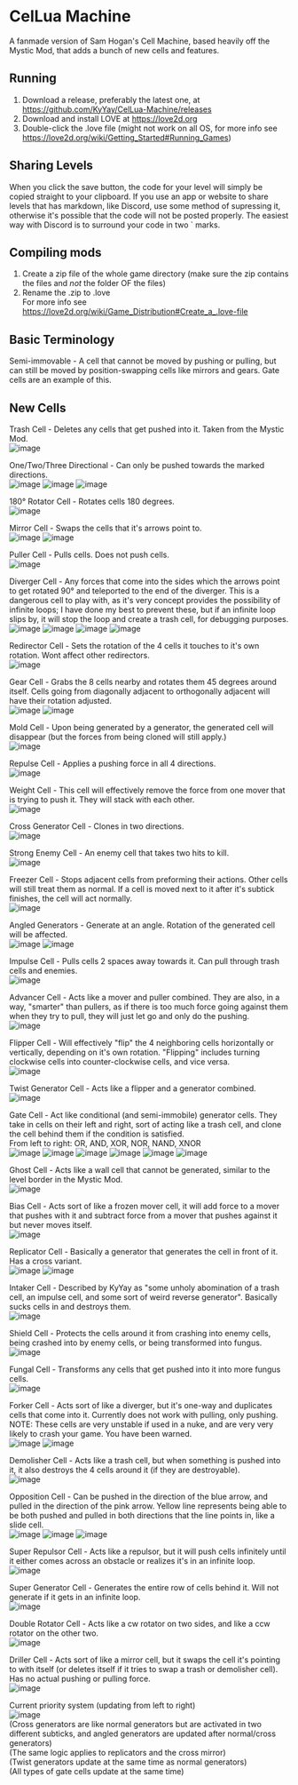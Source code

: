 # CelLua Machine
A fanmade version of Sam Hogan's Cell Machine, based heavily off the Mystic Mod, that adds a bunch of new cells and features.
## Running
1. Download a release, preferably the latest one, at https://github.com/KyYay/CelLua-Machine/releases
2. Download and install LOVE at https://love2d.org
3. Double-click the .love file (might not work on all OS, for more info see https://love2d.org/wiki/Getting_Started#Running_Games)
## Sharing Levels
When you click the save button, the code for your level will simply be copied straight to your clipboard.
If you use an app or website to share levels that has markdown, like Discord, use some method of supressing it, otherwise it's possible that the code will not be posted properly. The easiest way with Discord is to surround your code in two \` marks.
## Compiling mods
1. Create a zip file of the whole game directory (make sure the zip contains the files and *not* the folder OF the files)
2. Rename the .zip to .love <br>
For more info see https://love2d.org/wiki/Game_Distribution#Create_a_.love-file
## Basic Terminology
Semi-immovable - A cell that cannot be moved by pushing or pulling, but can still be moved by position-swapping cells like mirrors and gears. Gate cells are an example of this.
## New Cells
Trash Cell - Deletes any cells that get pushed into it. Taken from the Mystic Mod. <br>
![image](https://user-images.githubusercontent.com/71151507/126050831-631a3a5e-856f-418b-a6a5-0d82c4834672.png)

One/Two/Three Directional - Can only be pushed towards the marked directions. <br>
![image](https://user-images.githubusercontent.com/71151507/126050754-adf65e40-b0f1-46d7-838a-be619b70080b.png) ![image](https://user-images.githubusercontent.com/71151507/126050761-58bd68c4-b6e1-45ed-a641-2215cd5e7efc.png) ![image](https://user-images.githubusercontent.com/71151507/126050767-433d2200-dd3a-496a-bf16-98f90d3abcb0.png)

180° Rotator Cell - Rotates cells 180 degrees. <br>
![image](https://user-images.githubusercontent.com/71151507/126050775-03e39b96-f705-44a9-bc3f-14cfa01945c1.png)

Mirror Cell - Swaps the cells that it's arrows point to. <br>
![image](https://user-images.githubusercontent.com/71151507/126050777-9a8072e9-88d6-453c-84f5-43e31b175d9a.png)
![image](https://user-images.githubusercontent.com/71151507/129133790-319f2167-1cd9-40c4-8c92-fb0c3a856dcd.png)

Puller Cell - Pulls cells. Does not push cells. <br>
![image](https://user-images.githubusercontent.com/71151507/126050778-88e20293-cea0-4c5c-a925-e1a74ae26202.png)

Diverger Cell - Any forces that come into the sides which the arrows point to get rotated 90° and teleported to the end of the diverger. This is a dangerous cell to play with, as it's very concept provides the possibility of infinite loops; I have done my best to prevent these, but if an infinite loop slips by, it will stop the loop and create a trash cell, for debugging purposes. <br>
![image](https://user-images.githubusercontent.com/71151507/126050780-6e618371-dfce-4482-b580-87d5b6cac04b.png)
![image](https://user-images.githubusercontent.com/71151507/126437594-23d8c6c9-2389-4a0f-b4cb-ffd15b14dc73.png)
![image](https://user-images.githubusercontent.com/71151507/129133820-a32bc89b-67c8-4270-b996-7204b47771c5.png)
![image](https://user-images.githubusercontent.com/71151507/129133824-0087fa14-4d51-465c-be3a-34a01603ee2e.png)

Redirector Cell - Sets the rotation of the 4 cells it touches to it's own rotation. Wont affect other redirectors. <br>
![image](https://user-images.githubusercontent.com/71151507/126050783-5fd81eeb-c7f5-433a-b894-36390eb88dfe.png)

Gear Cell - Grabs the 8 cells nearby and rotates them 45 degrees around itself. Cells going from diagonally adjacent to orthogonally adjacent will have their rotation adjusted. <br>
![image](https://user-images.githubusercontent.com/71151507/126050785-8d82bd19-1859-4a33-a3c8-a15a94a1a761.png)
![image](https://user-images.githubusercontent.com/71151507/126050787-560bc47e-8b21-4807-aea1-ecbb3170ace8.png)

Mold Cell - Upon being generated by a generator, the generated cell will disappear (but the forces from being cloned will still apply.) <br>
![image](https://user-images.githubusercontent.com/71151507/126050788-3ec06ebc-e78f-4282-af07-ea3c509ea1c9.png)

Repulse Cell - Applies a pushing force in all 4 directions. <br>
![image](https://user-images.githubusercontent.com/71151507/126256027-cf7ef041-e25f-4b42-a5d8-ca7f0a8001a0.png)

Weight Cell - This cell will effectively remove the force from one mover that is trying to push it. They will stack with each other. <br>
![image](https://user-images.githubusercontent.com/71151507/126050791-9d8e1397-cad7-4137-97a1-e8d5bb40f2cf.png)

Cross Generator Cell - Clones in two directions. <br>
![image](https://user-images.githubusercontent.com/71151507/126051500-9b347b2a-0b6a-44c6-adfa-714374a4958f.png)

Strong Enemy Cell - An enemy cell that takes two hits to kill. <br>
![image](https://user-images.githubusercontent.com/71151507/126051507-b1d115c5-bcc6-41af-8f70-b32fbb13d633.png)

Freezer Cell - Stops adjacent cells from preforming their actions. Other cells will still treat them as normal. If a cell is moved next to it after it's subtick finishes, the cell will act normally.<br>
![image](https://user-images.githubusercontent.com/71151507/126086251-545d9fc6-6bb9-463d-9c85-de33d05621db.png)

Angled Generators - Generate at an angle. Rotation of the generated cell will be affected. <br>
![image](https://user-images.githubusercontent.com/71151507/126085128-11d6900b-ba94-4275-9d5b-9bd95307cbd1.png)
![image](https://user-images.githubusercontent.com/71151507/126085129-7a778814-2352-4d35-89d4-4ec5b4119da9.png)

Impulse Cell - Pulls cells 2 spaces away towards it. Can pull through trash cells and enemies.<br>
![image](https://user-images.githubusercontent.com/71151507/126256021-7ad374ce-d851-4522-a8b8-438a2306bc69.png)

Advancer Cell - Acts like a mover and puller combined. They are also, in a way, "smarter" than pullers, as if there is too much force going against them when they try to pull, they will just let go and only do the pushing.<br>
![image](https://user-images.githubusercontent.com/71151507/126256042-04006b8b-500b-428b-82d2-e10dbd3d3c98.png)

Flipper Cell - Will effectively "flip" the 4 neighboring cells horizontally or vertically, depending on it's own rotation. "Flipping" includes turning clockwise cells into counter-clockwise cells, and vice versa.<br>
![image](https://user-images.githubusercontent.com/71151507/126307519-0dea882f-cb75-4082-8b86-8ac5a3cef3ea.png)

Twist Generator Cell - Acts like a flipper and a generator combined.<br>
![image](https://user-images.githubusercontent.com/71151507/127073322-801b8fe9-34c9-4232-b8f0-7d5aaebf1436.png)

Gate Cell - Act like conditional (and semi-immobile) generator cells. They take in cells on their left and right, sort of acting like a trash cell, and clone the cell behind them if the condition is satisfied. <br>
From left to right: OR, AND, XOR, NOR, NAND, XNOR <br>
![image](https://user-images.githubusercontent.com/71151507/127064896-f5d1c6d5-3062-439b-88d4-2ddf1f705a9f.png)
![image](https://user-images.githubusercontent.com/71151507/127064903-5fd4e6ec-3354-4fff-b69d-bfffb33a5e89.png)
![image](https://user-images.githubusercontent.com/71151507/127064924-07acf6ee-6a06-4d40-bd8c-98ec8695b5a3.png)
![image](https://user-images.githubusercontent.com/71151507/127064933-1cbd9f5a-a70c-48ae-af46-7b6a9dcd773c.png)
![image](https://user-images.githubusercontent.com/71151507/127064945-b49cc596-046d-46b9-b18e-b62112483798.png)
![image](https://user-images.githubusercontent.com/71151507/127064950-c689dded-9b02-44fe-8806-769a9c8b4bfd.png)

Ghost Cell - Acts like a wall cell that cannot be generated, similar to the level border in the Mystic Mod.<br>
![image](https://user-images.githubusercontent.com/71151507/127099228-cd03e282-1d3a-41bf-9b4c-26490defd86f.png)

Bias Cell - Acts sort of like a frozen mover cell, it will add force to a mover that pushes with it and subtract force from a mover that pushes against it but never moves itself. <br>
![image](https://user-images.githubusercontent.com/71151507/127790970-efada7d0-49d3-43d2-ab10-68ffa2d6e927.png)

Replicator Cell - Basically a generator that generates the cell in front of it. Has a cross variant. <br>
![image](https://user-images.githubusercontent.com/71151507/127790974-ca4f2c12-7b16-49a1-a86c-4455dcfb04b1.png)
![image](https://user-images.githubusercontent.com/71151507/127790979-31ac7e7e-20e9-4bd2-a07c-75e238414540.png)

Intaker Cell - Described by KyYay as "some unholy abomination of a trash cell, an impulse cell, and some sort of weird reverse generator". Basically sucks cells in and destroys them. <br>
![image](https://user-images.githubusercontent.com/71151507/127790986-bce70bd9-e955-4a39-b075-4f5295d3b664.png)

Shield Cell - Protects the cells around it from crashing into enemy cells, being crashed into by enemy cells, or being transformed into fungus.<br>
![image](https://user-images.githubusercontent.com/71151507/127791071-993f3893-7768-4790-8992-1d91018aded4.png)

Fungal Cell - Transforms any cells that get pushed into it into more fungus cells.<br>
![image](https://user-images.githubusercontent.com/71151507/127791074-24b3e584-629d-4628-99ce-c25388a94aa1.png)

Forker Cell - Acts sort of like a diverger, but it's one-way and duplicates cells that come into it. Currently does not work with pulling, only pushing.<br>
NOTE: These cells are very unstable if used in a nuke, and are very very likely to crash your game. You have been warned. <br>
![image](https://user-images.githubusercontent.com/71151507/127791086-ab71252d-802e-4c46-ac83-e64b48a1db83.png)
![image](https://user-images.githubusercontent.com/71151507/127791139-7a469fe1-12be-4349-81af-af8053a8bcb8.png)

Demolisher Cell - Acts like a trash cell, but when something is pushed into it, it also destroys the 4 cells around it (if they are destroyable). <br>
![image](https://user-images.githubusercontent.com/71151507/129134219-68c8d8ca-a070-42e4-9f26-26fa734ff3a0.png)

Opposition Cell - Can be pushed in the direction of the blue arrow, and pulled in the direction of the pink arrow. Yellow line represents being able to be both pushed and pulled in both directions that the line points in, like a slide cell. <br>
![image](https://user-images.githubusercontent.com/71151507/129134269-6b6d9c28-5017-4653-8622-754bdd8ec9a3.png)
![image](https://user-images.githubusercontent.com/71151507/129134282-54b95e5b-f8dc-4e1b-8d16-640036992434.png)
![image](https://user-images.githubusercontent.com/71151507/129134295-ea119d80-b00c-4d6c-95e6-09cfa49b8dfa.png)

Super Repulsor Cell - Acts like a repulsor, but it will push cells infinitely until it either comes across an obstacle or realizes it's in an infinite loop. <br>
![image](https://user-images.githubusercontent.com/71151507/129133999-c803ac2c-0313-4389-add9-d2cfde2141c6.png)

Super Generator Cell - Generates the entire row of cells behind it. Will not generate if it gets in an infinite loop. <br>
![image](https://user-images.githubusercontent.com/71151507/129133932-584544b2-364e-4548-a6a4-94acb248be1f.png)

Double Rotator Cell - Acts like a cw rotator on two sides, and like a ccw rotator on the other two. <br>
![image](https://user-images.githubusercontent.com/71151507/129176904-791dd055-9d7e-4ab6-aca7-3c20311defec.png)

Driller Cell - Acts sort of like a mirror cell, but it swaps the cell it's pointing to with itself (or deletes itself if it tries to swap a trash or demolisher cell). Has no actual pushing or pulling force. <br>
![image](https://user-images.githubusercontent.com/71151507/129170430-d7a0289d-6b17-4313-ba6f-87fee77297ee.png)

Current priority system (updating from left to right) <br>
![image](https://user-images.githubusercontent.com/71151507/129170459-4d88cc0e-19b0-4305-ba96-bdfba2e1baee.png) <br>
(Cross generators are like normal generators but are activated in two different subticks, and angled generators are updated after normal/cross generators)<br>
(The same logic applies to replicators and the cross mirror)<br>
(Twist generators update at the same time as normal generators)<br>
(All types of gate cells update at the same time)